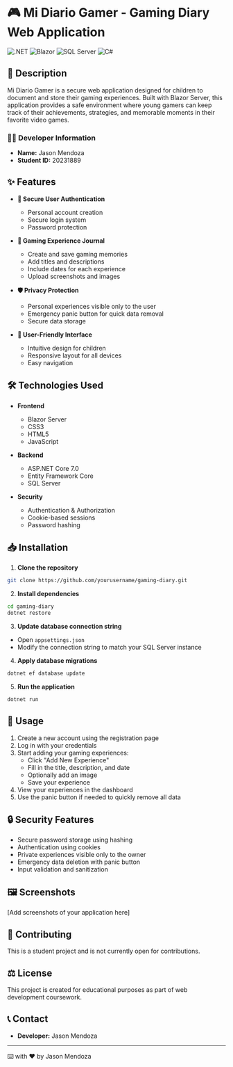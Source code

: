 # 🎮 Mi Diario Gamer - Gaming Diary Web Application

![.NET](https://img.shields.io/badge/.NET%207-512BD4?style=for-the-badge&logo=.net&logoColor=white)
![Blazor](https://img.shields.io/badge/Blazor-512BD4?style=for-the-badge&logo=blazor&logoColor=white)
![SQL Server](https://img.shields.io/badge/SQL%20Server-CC2927?style=for-the-badge&logo=microsoft%20sql%20server&logoColor=white)
![C#](https://img.shields.io/badge/C%23-239120?style=for-the-badge&logo=c-sharp&logoColor=white)

## 📝 Description

Mi Diario Gamer is a secure web application designed for children to document and store their gaming experiences. Built with Blazor Server, this application provides a safe environment where young gamers can keep track of their achievements, strategies, and memorable moments in their favorite video games.

### 👨‍💻 Developer Information
- **Name:** Jason Mendoza
- **Student ID:** 20231889

## ✨ Features

- **🔐 Secure User Authentication**
  - Personal account creation
  - Secure login system
  - Password protection

- **📖 Gaming Experience Journal**
  - Create and save gaming memories
  - Add titles and descriptions
  - Include dates for each experience
  - Upload screenshots and images

- **🛡️ Privacy Protection**
  - Personal experiences visible only to the user
  - Emergency panic button for quick data removal
  - Secure data storage

- **🎨 User-Friendly Interface**
  - Intuitive design for children
  - Responsive layout for all devices
  - Easy navigation

## 🛠️ Technologies Used

- **Frontend**
  - Blazor Server
  - CSS3
  - HTML5
  - JavaScript

- **Backend**
  - ASP.NET Core 7.0
  - Entity Framework Core
  - SQL Server

- **Security**
  - Authentication & Authorization
  - Cookie-based sessions
  - Password hashing

## 📥 Installation

1. **Clone the repository**
```bash
git clone https://github.com/yourusername/gaming-diary.git
```

2. **Install dependencies**
```bash
cd gaming-diary
dotnet restore
```

3. **Update database connection string**
- Open `appsettings.json`
- Modify the connection string to match your SQL Server instance

4. **Apply database migrations**
```bash
dotnet ef database update
```

5. **Run the application**
```bash
dotnet run
```

## 🚀 Usage

1. Create a new account using the registration page
2. Log in with your credentials
3. Start adding your gaming experiences:
   - Click "Add New Experience"
   - Fill in the title, description, and date
   - Optionally add an image
   - Save your experience
4. View your experiences in the dashboard
5. Use the panic button if needed to quickly remove all data

## 🔒 Security Features

- Secure password storage using hashing
- Authentication using cookies
- Private experiences visible only to the owner
- Emergency data deletion with panic button
- Input validation and sanitization

## 🖼️ Screenshots

[Add screenshots of your application here]

## 🤝 Contributing

This is a student project and is not currently open for contributions.

## ⚖️ License

This project is created for educational purposes as part of web development coursework.

## 📞 Contact

- **Developer:** Jason Mendoza

---
⌨️ with ❤️ by Jason Mendoza
